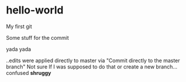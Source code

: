 # hello-world
My first git

Some stuff for the commit

yada yada

..edits were applied directly to master via "Commit directly to the master branch"
Not sure If I was supposed to do that or create a new branch... 
confused **shruggy**
